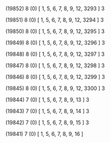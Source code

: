 (19852) 8 (0) [ 1, 5, 6, 7, 8, 9, 12, 3293 ] 3 


(19851) 8 (0) [ 1, 5, 6, 7, 8, 9, 12, 3294 ] 3 


(19850) 8 (0) [ 1, 5, 6, 7, 8, 9, 12, 3295 ] 3 


(19849) 8 (0) [ 1, 5, 6, 7, 8, 9, 12, 3296 ] 3 


(19848) 8 (0) [ 1, 5, 6, 7, 8, 9, 12, 3297 ] 3 


(19847) 8 (0) [ 1, 5, 6, 7, 8, 9, 12, 3298 ] 3 


(19846) 8 (0) [ 1, 5, 6, 7, 8, 9, 12, 3299 ] 3 


(19845) 8 (0) [ 1, 5, 6, 7, 8, 9, 12, 3300 ] 3 


(19844) 7 (0) [ 1, 5, 6, 7, 8, 9, 13 ] 3 


(19843) 7 (0) [ 1, 5, 6, 7, 8, 9, 14 ] 3 


(19842) 7 (0) [ 1, 5, 6, 7, 8, 9, 15 ] 3 


(19841) 7 (0) [ 1, 5, 6, 7, 8, 9, 16 ]  

